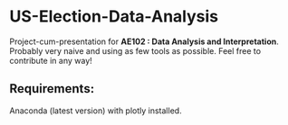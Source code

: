 # US-Election-Data-Analysis

Project-cum-presentation for **AE102 : Data Analysis and Interpretation**. Probably very naive and using as few tools as possible. Feel free to contribute in any way!

## Requirements:

Anaconda (latest version) with plotly installed.